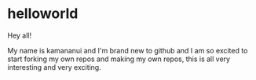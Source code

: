 # helloworld

Hey all!

My name is kamananui and I'm brand new to github and I am so excited to start forking my own repos and making my own repos, this is all very interesting and very exciting.
